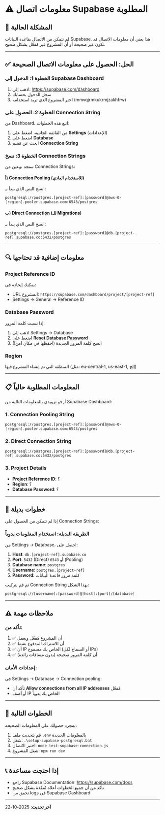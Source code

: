 # ⚠️ معلومات اتصال Supabase المطلوبة

## 🔴 المشكلة الحالية

لم نتمكن من الاتصال بقاعدة البيانات Supabase. هذا يعني أن معلومات الاتصال قد تكون غير صحيحة أو أن المشروع غير مُفعّل بشكل صحيح.

---

## ✅ الحل: الحصول على معلومات الاتصال الصحيحة

### الخطوة 1: الدخول إلى Supabase Dashboard

1. اذهب إلى: https://supabase.com/dashboard
2. سجل الدخول بحسابك
3. اختر المشروع الذي تريد استخدامه (mmvqjrmkukrmjzakhfrw)

### الخطوة 2: الحصول على Connection String

من Dashboard، اتبع هذه الخطوات:

1. من القائمة الجانبية، اضغط على **Settings** (الإعدادات)
2. اضغط على **Database**
3. ابحث عن قسم **Connection String**

### الخطوة 3: نسخ Connection Strings

ستجد نوعين من Connection Strings:

#### أ) Connection Pooling (للاستخدام العادي)

انسخ النص الذي يبدأ بـ:
```
postgresql://postgres.[project-ref]:[password]@aws-0-[region].pooler.supabase.com:6543/postgres
```

#### ب) Direct Connection (للـ Migrations)

انسخ النص الذي يبدأ بـ:
```
postgresql://postgres.[project-ref]:[password]@db.[project-ref].supabase.co:5432/postgres
```

---

## 🔍 معلومات إضافية قد تحتاجها

### Project Reference ID
يمكنك إيجاده في:
- URL المشروع: `https://supabase.com/dashboard/project/[project-ref]`
- Settings → General → Reference ID

### Database Password
إذا نسيت كلمة المرور:
1. اذهب إلى Settings → Database
2. اضغط على **Reset Database Password**
3. انسخ كلمة المرور الجديدة (احفظها في مكان آمن!)

### Region
المنطقة التي تم إنشاء المشروع فيها (مثل: eu-central-1, us-east-1, إلخ)

---

## 📋 المعلومات المطلوبة حالياً

أرجو تزويدي بالمعلومات التالية من Supabase Dashboard:

### 1. Connection Pooling String
```
postgresql://postgres.[project-ref]:[password]@aws-0-[region].pooler.supabase.com:6543/postgres
```

### 2. Direct Connection String
```
postgresql://postgres.[project-ref]:[password]@db.[project-ref].supabase.co:5432/postgres
```

### 3. Project Details
- **Project Reference ID**: ؟
- **Region**: ؟
- **Database Password**: ؟

---

## 🔧 خطوات بديلة

إذا لم تتمكن من الحصول على Connection Strings:

### الطريقة البديلة: استخدام المعلومات يدوياً

من Settings → Database، احصل على:

1. **Host**: `db.[project-ref].supabase.co`
2. **Port**: `5432` (Direct) أو `6543` (Pooling)
3. **Database name**: `postgres`
4. **Username**: `postgres.[project-ref]`
5. **Password**: كلمة مرور قاعدة البيانات

ثم قم بتركيب Connection String بهذا الشكل:
```
postgresql://[username]:[password]@[host]:[port]/[database]
```

---

## ⚠️ ملاحظات مهمة

### تأكد من:
1. ✅ أن المشروع مُفعّل ويعمل
2. ✅ أن الاشتراك المدفوع نشط
3. ✅ أن IP الخاص بك مسموح (أو السماح لكل IPs)
4. ✅ أن كلمة المرور صحيحة (بدون مسافات زائدة)

### إعدادات الأمان:
في Settings → Database → Connection pooling:
- تأكد أن **Allow connections from all IP addresses** مُفعّل
- أو أضف IP الخاص بك يدوياً

---

## 🎯 الخطوات التالية

بمجرد حصولك على المعلومات الصحيحة:

1. قم بتحديث ملف `.env` بالمعلومات الجديدة
2. شغل: `.\setup-supabase-postgresql.bat`
3. اختبر الاتصال: `node test-supabase-connection.js`
4. شغل المشروع: `npm run dev`

---

## 📞 إذا احتجت مساعدة

- راجع Supabase Documentation: https://supabase.com/docs
- تأكد من أن جميع الخطوات أعلاه مُنفّذة بشكل صحيح
- تحقق من logs في Supabase Dashboard

---

**آخر تحديث:** 2025-10-22
